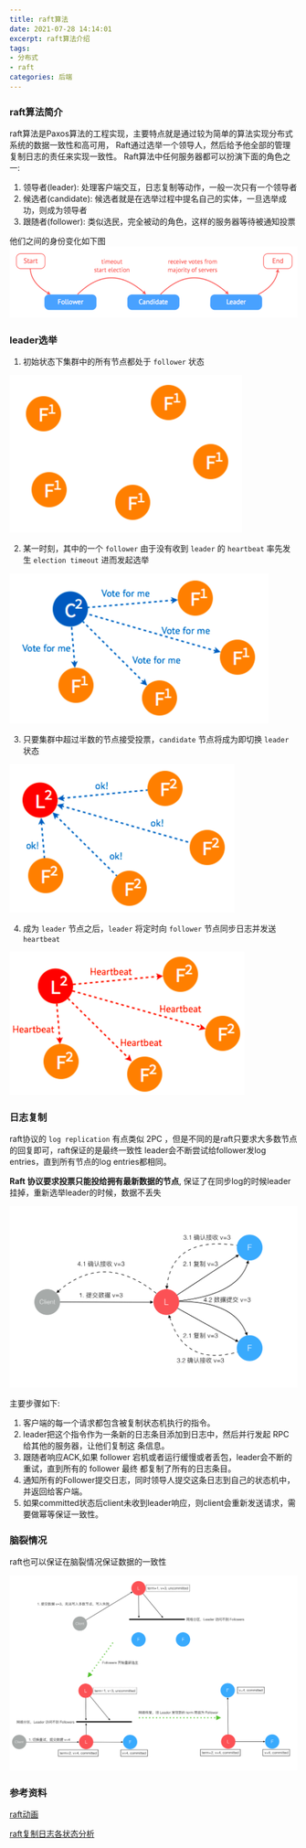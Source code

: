 ```yaml
---
title: raft算法
date: 2021-07-28 14:14:01
excerpt: raft算法介绍
tags:
- 分布式
- raft
categories: 后端
---
```


### raft算法简介

raft算法是Paxos算法的工程实现，主要特点就是通过较为简单的算法实现分布式系统的数据一致性和高可用，
Raft通过选举一个领导人，然后给予他全部的管理复制日志的责任来实现一致性。
Raft算法中任何服务器都可以扮演下面的角色之一:
1. 领导者(leader): 处理客户端交互，日志复制等动作，一般一次只有一个领导者
2. 候选者(candidate): 候选者就是在选举过程中提名自己的实体，一旦选举成功，则成为领导者
3. 跟随者(follower): 类似选民，完全被动的角色，这样的服务器等待被通知投票

他们之间的身份变化如下图
![raft算法角色变化](/img/raft-election.png)

### leader选举

1. 初始状态下集群中的所有节点都处于 `follower` 状态

![初始状态](/img/raft-election1.png)

2. 某一时刻，其中的一个 `follower` 由于没有收到 `leader` 的 `heartbeat` 率先发生 `election timeout` 进而发起选举

![某一时刻发起选取](/img/raft-election2.png)

3. 只要集群中超过半数的节点接受投票，`candidate` 节点将成为即切换 `leader` 状态

![超过半数选取为新leader](/img/raft-election3.png)

4. 成为 `leader` 节点之后，`leader` 将定时向 `follower` 节点同步日志并发送 `heartbeat`

![同步日志并发送心跳](/img/raft-election4.png)

### 日志复制

raft协议的 `log replication`  有点类似 2PC ，但是不同的是raft只要求大多数节点的回复即可，raft保证的是最终一致性
leader会不断尝试给follower发log entries，直到所有节点的log entries都相同。

**Raft 协议要求投票只能投给拥有最新数据的节点**, 保证了在同步log的时候leader挂掉，重新选举leader的时候，数据不丢失

![Raft日志复制过程.png](/img/raft-replication.png)

主要步骤如下:
1. 客户端的每一个请求都包含被复制状态机执行的指令。 
2. leader把这个指令作为一条新的日志条目添加到日志中，然后并行发起 RPC 给其他的服务器，让他们复制这 条信息。
3. 跟随者响应ACK,如果 follower 宕机或者运行缓慢或者丢包，leader会不断的重试，直到所有的 follower 最终 都复制了所有的日志条目。 
4. 通知所有的Follower提交日志，同时领导人提交这条日志到自己的状态机中，并返回给客户端。
5. 如果committed状态后client未收到leader响应，则client会重新发送请求，需要做幂等保证一致性。

### 脑裂情况

raft也可以保证在脑裂情况保证数据的一致性

![脑裂情况图示](/img/brain.png)

### 参考资料

[raft动画](http://thesecretlivesofdata.com/raft/)

[raft复制日志各状态分析](https://www.cnblogs.com/mindwind/p/5231986.html)

